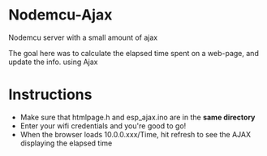 # Nodemcu-Ajax



Nodemcu server with a small amount of ajax



The goal here was to calculate the elapsed time spent on a web-page, and update the info. using Ajax


# Instructions
  - Make sure that htmlpage.h and esp_ajax.ino are in the **same directory**
  - Enter your wifi credentials and you're good to go!
  - When the browser loads 10.0.0.xxx/Time, hit refresh to see the AJAX displaying the elapsed time
